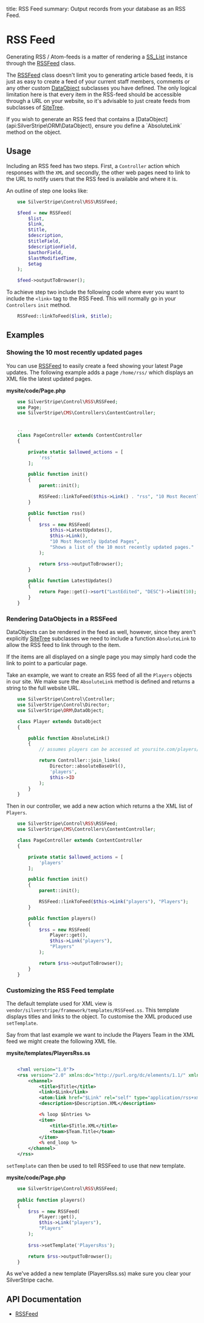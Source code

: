 title: RSS Feed
summary: Output records from your database as an RSS Feed.

# RSS Feed

Generating RSS / Atom-feeds is a matter of rendering a [SS_List](api:SilverStripe\ORM\SS_List) instance through the [RSSFeed](api:SilverStripe\Control\RSS\RSSFeed) class.

The [RSSFeed](api:SilverStripe\Control\RSS\RSSFeed) class doesn't limit you to generating article based feeds, it is just as easy to create a feed of 
your current staff members, comments or any other custom [DataObject](api:SilverStripe\ORM\DataObject) subclasses you have defined. The only
logical limitation here is that every item in the RSS-feed should be accessible through a URL on your website, so it's 
advisable to just create feeds from subclasses of [SiteTree](api:SilverStripe\CMS\Model\SiteTree).

<div class="warning" markdown="1">
If you wish to generate an RSS feed that contains a [DataObject](api:SilverStripe\ORM\DataObject), ensure you define a `AbsoluteLink` method on
the object.
</div>

## Usage

Including an RSS feed has two steps. First, a `Controller` action which responses with the `XML` and secondly, the other 
web pages need to link to the URL to notify users that the RSS feed is available and where it is.

An outline of step one looks like:


```php
	use SilverStripe\Control\RSS\RSSFeed;

    $feed = new RSSFeed(
        $list,
        $link,
        $title,
        $description,
        $titleField,
        $descriptionField,
        $authorField,
        $lastModifiedTime,
        $etag
    );

    $feed->outputToBrowser();
```

To achieve step two include the following code where ever you want to include the `<link>` tag to the RSS Feed. This
will normally go in your `Controllers` `init` method.
```php
    RSSFeed::linkToFeed($link, $title);
```

## Examples

### Showing the 10 most recently updated pages

You can use [RSSFeed](api:SilverStripe\Control\RSS\RSSFeed) to easily create a feed showing your latest Page updates. The following example adds a page
`/home/rss/` which displays an XML file the latest updated pages.

**mysite/code/Page.php**


```php
    use SilverStripe\Control\RSS\RSSFeed;
    use Page;
    use SilverStripe\CMS\Controllers\ContentController;

        
    ..
    class PageController extends ContentController 
    {

        private static $allowed_actions = [
            'rss'
        ];

        public function init() 
        {
            parent::init();

            RSSFeed::linkToFeed($this->Link() . "rss", "10 Most Recently Updated Pages");
        }

        public function rss() 
        {
            $rss = new RSSFeed(
                $this->LatestUpdates(), 
                $this->Link(), 
                "10 Most Recently Updated Pages", 
                "Shows a list of the 10 most recently updated pages."
            );

            return $rss->outputToBrowser();
        }

        public function LatestUpdates() 
        {
            return Page::get()->sort("LastEdited", "DESC")->limit(10);
        }
    }

```

### Rendering DataObjects in a RSSFeed

DataObjects can be rendered in the feed as well, however, since they aren't explicitly [SiteTree](api:SilverStripe\CMS\Model\SiteTree) subclasses we 
need to include a function `AbsoluteLink` to allow the RSS feed to link through to the item.

<div class="info">
If the items are all displayed on a single page you may simply hard code the link to point to a particular page.
</div>

Take an example, we want to create an RSS feed of all the `Players` objects in our site. We make sure the `AbsoluteLink`
method is defined and returns a string to the full website URL.


```php
    use SilverStripe\Control\Controller;
    use SilverStripe\Control\Director;
    use SilverStripe\ORM\DataObject;

    class Player extends DataObject 
    {

        public function AbsoluteLink() 
        {
            // assumes players can be accessed at yoursite.com/players/2

            return Controller::join_links(
                Director::absoluteBaseUrl(),
                'players',
                $this->ID
            );
        }
    }
```

Then in our controller, we add a new action which returns a the XML list of `Players`.


```php
    use SilverStripe\Control\RSS\RSSFeed;
    use SilverStripe\CMS\Controllers\ContentController;

    class PageController extends ContentController 
    {

        private static $allowed_actions = [
            'players'
        ];

        public function init() 
        {
            parent::init();

            RSSFeed::linkToFeed($this->Link("players"), "Players");
        }

        public function players() 
        {
            $rss = new RSSFeed(
                Player::get(),
                $this->Link("players"),
                "Players"
            );

            return $rss->outputToBrowser();
        }
    }

```

### Customizing the RSS Feed template

The default template used for XML view is `vendor/silverstripe/framework/templates/RSSFeed.ss`. This template displays titles and links to 
the object. To customise the XML produced use `setTemplate`.

Say from that last example we want to include the Players Team in the XML feed we might create the following XML file.

**mysite/templates/PlayersRss.ss**


```xml

    <?xml version="1.0"?>
    <rss version="2.0" xmlns:dc="http://purl.org/dc/elements/1.1/" xmlns:atom="http://www.w3.org/2005/Atom">
        <channel>
            <title>$Title</title>
            <link>$Link</link>
            <atom:link href="$Link" rel="self" type="application/rss+xml" />
            <description>$Description.XML</description>

            <% loop $Entries %>
            <item>
                <title>$Title.XML</title>
                <team>$Team.Title</team>
            </item>
            <% end_loop %>
        </channel>
    </rss>
```

`setTemplate` can then be used to tell RSSFeed to use that new template. 

**mysite/code/Page.php**


```php
	use SilverStripe\Control\RSS\RSSFeed;
	
    public function players() 
    {
        $rss = new RSSFeed(
            Player::get(),
            $this->Link("players"),
            "Players"
        );
    
        $rss->setTemplate('PlayersRss');

        return $rss->outputToBrowser();
    }
```

<div class="warning">
As we've added a new template (PlayersRss.ss) make sure you clear your SilverStripe cache.
</div>


## API Documentation

* [RSSFeed](api:SilverStripe\Control\RSS\RSSFeed)
